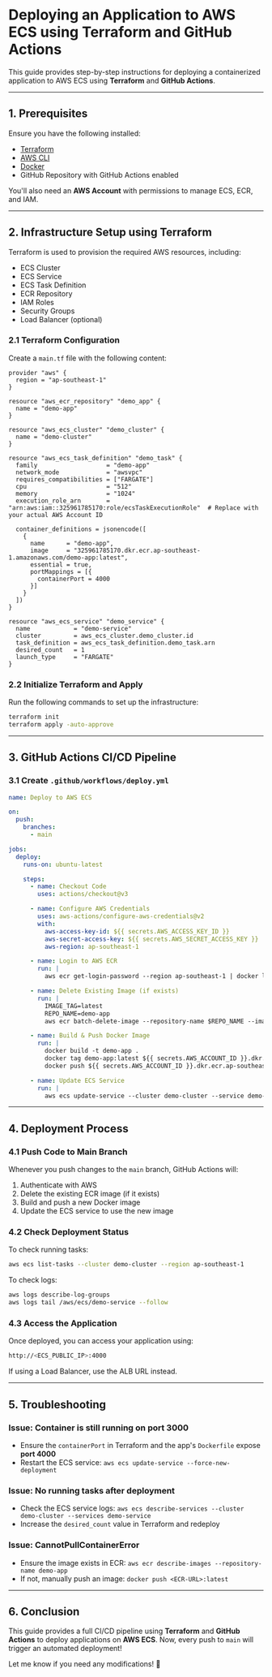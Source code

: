 # Deploying an Application to AWS ECS using Terraform and GitHub Actions

This guide provides step-by-step instructions for deploying a containerized application to AWS ECS using **Terraform** and **GitHub Actions**.

---

## **1. Prerequisites**

Ensure you have the following installed:
- [Terraform](https://www.terraform.io/downloads.html)
- [AWS CLI](https://docs.aws.amazon.com/cli/latest/userguide/install-cliv2.html)
- [Docker](https://www.docker.com/get-started)
- GitHub Repository with GitHub Actions enabled

You'll also need an **AWS Account** with permissions to manage ECS, ECR, and IAM.

---

## **2. Infrastructure Setup using Terraform**

Terraform is used to provision the required AWS resources, including:
- ECS Cluster
- ECS Service
- ECS Task Definition
- ECR Repository
- IAM Roles
- Security Groups
- Load Balancer (optional)

### **2.1 Terraform Configuration**

Create a `main.tf` file with the following content:

```hcl
provider "aws" {
  region = "ap-southeast-1"
}

resource "aws_ecr_repository" "demo_app" {
  name = "demo-app"
}

resource "aws_ecs_cluster" "demo_cluster" {
  name = "demo-cluster"
}

resource "aws_ecs_task_definition" "demo_task" {
  family                   = "demo-app"
  network_mode             = "awsvpc"
  requires_compatibilities = ["FARGATE"]
  cpu                      = "512"
  memory                   = "1024"
  execution_role_arn       = "arn:aws:iam::325961785170:role/ecsTaskExecutionRole"  # Replace with your actual AWS Account ID

  container_definitions = jsonencode([
    {
      name      = "demo-app",
      image     = "325961785170.dkr.ecr.ap-southeast-1.amazonaws.com/demo-app:latest",
      essential = true,
      portMappings = [{
        containerPort = 4000
      }]
    }
  ])
}

resource "aws_ecs_service" "demo_service" {
  name            = "demo-service"
  cluster         = aws_ecs_cluster.demo_cluster.id
  task_definition = aws_ecs_task_definition.demo_task.arn
  desired_count   = 1
  launch_type     = "FARGATE"
}
```

### **2.2 Initialize Terraform and Apply**

Run the following commands to set up the infrastructure:
```sh
terraform init
terraform apply -auto-approve
```

---

## **3. GitHub Actions CI/CD Pipeline**

### **3.1 Create `.github/workflows/deploy.yml`**

```yaml
name: Deploy to AWS ECS

on:
  push:
    branches:
      - main

jobs:
  deploy:
    runs-on: ubuntu-latest

    steps:
      - name: Checkout Code
        uses: actions/checkout@v3

      - name: Configure AWS Credentials
        uses: aws-actions/configure-aws-credentials@v2
        with:
          aws-access-key-id: ${{ secrets.AWS_ACCESS_KEY_ID }}
          aws-secret-access-key: ${{ secrets.AWS_SECRET_ACCESS_KEY }}
          aws-region: ap-southeast-1

      - name: Login to AWS ECR
        run: |
          aws ecr get-login-password --region ap-southeast-1 | docker login --username AWS --password-stdin ${{ secrets.AWS_ACCOUNT_ID }}.dkr.ecr.ap-southeast-1.amazonaws.com

      - name: Delete Existing Image (if exists)
        run: |
          IMAGE_TAG=latest
          REPO_NAME=demo-app
          aws ecr batch-delete-image --repository-name $REPO_NAME --image-ids imageTag=$IMAGE_TAG || true

      - name: Build & Push Docker Image
        run: |
          docker build -t demo-app .
          docker tag demo-app:latest ${{ secrets.AWS_ACCOUNT_ID }}.dkr.ecr.ap-southeast-1.amazonaws.com/demo-app:latest
          docker push ${{ secrets.AWS_ACCOUNT_ID }}.dkr.ecr.ap-southeast-1.amazonaws.com/demo-app:latest

      - name: Update ECS Service
        run: |
          aws ecs update-service --cluster demo-cluster --service demo-service --desired-count 1 --force-new-deployment
```

---

## **4. Deployment Process**

### **4.1 Push Code to Main Branch**
Whenever you push changes to the `main` branch, GitHub Actions will:
1. Authenticate with AWS
2. Delete the existing ECR image (if it exists)
3. Build and push a new Docker image
4. Update the ECS service to use the new image

### **4.2 Check Deployment Status**
To check running tasks:
```sh
aws ecs list-tasks --cluster demo-cluster --region ap-southeast-1
```

To check logs:
```sh
aws logs describe-log-groups
aws logs tail /aws/ecs/demo-service --follow
```

### **4.3 Access the Application**
Once deployed, you can access your application using:
```sh
http://<ECS_PUBLIC_IP>:4000
```
If using a Load Balancer, use the ALB URL instead.

---

## **5. Troubleshooting**

### **Issue: Container is still running on port 3000**
- Ensure the `containerPort` in Terraform and the app's `Dockerfile` expose **port 4000**
- Restart the ECS service: `aws ecs update-service --force-new-deployment`

### **Issue: No running tasks after deployment**
- Check the ECS service logs: `aws ecs describe-services --cluster demo-cluster --services demo-service`
- Increase the `desired_count` value in Terraform and redeploy

### **Issue: CannotPullContainerError**
- Ensure the image exists in ECR: `aws ecr describe-images --repository-name demo-app`
- If not, manually push an image: `docker push <ECR-URL>:latest`

---

## **6. Conclusion**
This guide provides a full CI/CD pipeline using **Terraform** and **GitHub Actions** to deploy applications on **AWS ECS**. Now, every push to `main` will trigger an automated deployment!

Let me know if you need any modifications! 🚀

